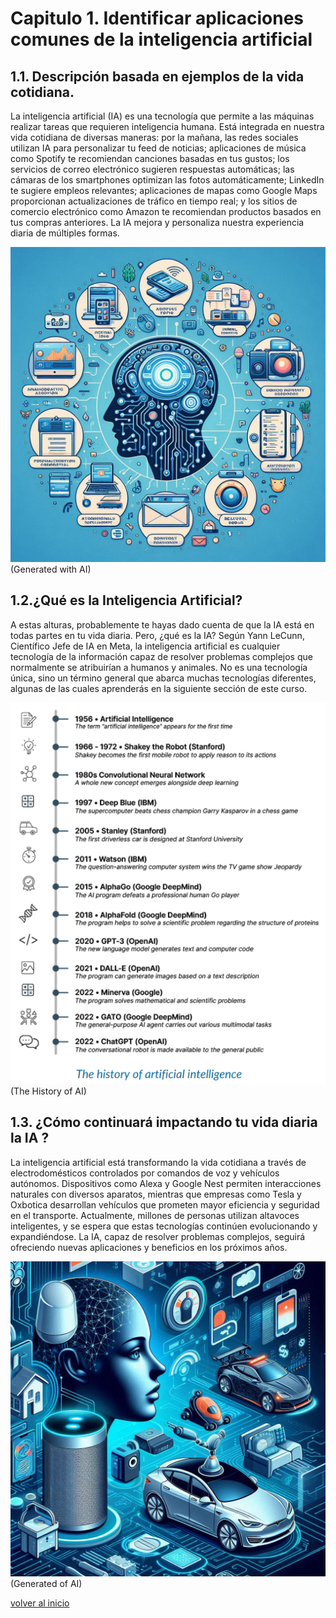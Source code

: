 # Capitulo 1. Identificar aplicaciones comunes de la inteligencia artificial 

##  1.1. Descripción basada en ejemplos de la vida cotidiana.

La inteligencia artificial (IA) es una tecnología que permite a las máquinas realizar tareas que requieren inteligencia humana. Está integrada en nuestra vida cotidiana de diversas maneras: por la mañana, las redes sociales utilizan IA para personalizar tu feed de noticias; aplicaciones de música como Spotify te recomiendan canciones basadas en tus gustos; los servicios de correo electrónico sugieren respuestas automáticas; las cámaras de los smartphones optimizan las fotos automáticamente; LinkedIn te sugiere empleos relevantes; aplicaciones de mapas como Google Maps proporcionan actualizaciones de tráfico en tiempo real; y los sitios de comercio electrónico como Amazon te recomiendan productos basados en tus compras anteriores. La IA mejora y personaliza nuestra experiencia diaria de múltiples formas.

![An image](./img/Designer1.jpeg) (Generated with AI)

## 1.2.¿Qué es la Inteligencia Artificial?

A estas alturas, probablemente te hayas dado cuenta de que la IA está en todas partes en tu vida diaria. Pero, ¿qué es la IA? Según Yann LeCunn, Científico Jefe de IA en Meta, la inteligencia artificial es cualquier tecnología de la información capaz de resolver problemas complejos que normalmente se atribuirían a humanos y animales. No es una tecnología única, sino un término general que abarca muchas tecnologías diferentes, algunas de las cuales aprenderás en la siguiente sección de este curso.

![An image](./img/IMG-3.png) (The History of AI)

## 1.3. ¿Cómo continuará impactando tu vida diaria la IA ?

La inteligencia artificial está transformando la vida cotidiana a través de electrodomésticos controlados por comandos de voz y vehículos autónomos. Dispositivos como Alexa y Google Nest permiten interacciones naturales con diversos aparatos, mientras que empresas como Tesla y Oxbotica desarrollan vehículos que prometen mayor eficiencia y seguridad en el transporte. Actualmente, millones de personas utilizan altavoces inteligentes, y se espera que estas tecnologías continúen evolucionando y expandiéndose. La IA, capaz de resolver problemas complejos, seguirá ofreciendo nuevas aplicaciones y beneficios en los próximos años.

![An image](./img/Designer2.jpeg) (Generated of AI) 

[volver al inicio](README.md)